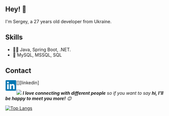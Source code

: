 
## Hey! 👋
I'm Sergey, a 27 years old developer from Ukraine.

## Skills
- 👨‍💻 Java, Spring Boot, .NET.
- 💽 MySQL, MSSQL, SQL
## Contact
[<img align="left" alt="LinkedIn" width="35px" src="https://raw.githubusercontent.com/devicons/devicon/c7d326b6009e60442abc35fa45706d6f30ee4c8e/icons/linkedin/linkedin-original.svg" />][linkedin]
<br />

<img src="https://media.giphy.com/media/LnQjpWaON8nhr21vNW/giphy.gif" width="60"> <em><b>I love connecting with different people</b> so if you want to say <b>hi, I'll be happy to meet you more!</b> 😊</em>

[![Top Langs](https://github-readme-stats.vercel.app/api/top-langs/?username=SergeyMarkelov&theme=jolly&exclude_repo=SergeyMarkelov.github.io)](https://github.com/anuraghazra/github-readme-stats)

<!--
**SergeyMarkelov/SergeyMarkelov** is a ✨ _special_ ✨ repository because its `README.md` (this file) appears on your GitHub profile.



[linkedin]: https://www.linkedin.com/in/sergey-markelov-733263245
